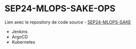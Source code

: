 # SEP24-MLOPS-SAKE-OPS

Lien avec le repository de code source - [SEP24-MLOPS-SAKE](https://github.com/karned-formation/SEP24-MLOPS-SAKE)

- Jenkins
- ArgoCD
- Kubernetes
